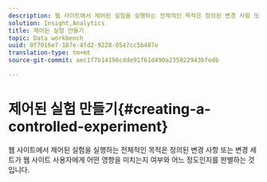 ```yaml
---
description: 웹 사이트에서 제어된 실험을 실행하는 전체적인 목적은 정의된 변경 사항 또는 변경 세트가 웹 사이트 사용자에게 어떤 영향을 미치는지 여부와 어느 정도인지를 판별하는 것입니다.
solution: Insight,Analytics
title: 제어된 실험 만들기
topic: Data workbench
uuid: 0f7016e7-187e-4fd2-9228-0547cc5b487e
translation-type: tm+mt
source-git-commit: aec1f7b14198cdde91f61d490a235022943bfedb

---
```



# 제어된 실험 만들기{#creating-a-controlled-experiment}

웹 사이트에서 제어된 실험을 실행하는 전체적인 목적은 정의된 변경 사항 또는 변경 세트가 웹 사이트 사용자에게 어떤 영향을 미치는지 여부와 어느 정도인지를 판별하는 것입니다.

